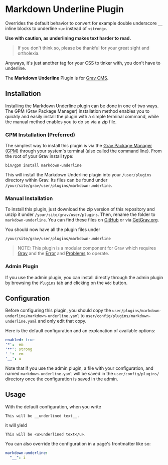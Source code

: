 # Markdown Underline Plugin

Overrides the default behavior to convert for example double underscore `__` inline blocks to underline `<u>` instead of `<strong>`.

**Use with caution, as underlining makes text harder to read.**

> If you don't think so, please be thankful for your great sight and ortholexia.

Anyways, it's just another tag for your CSS to tinker with, you don't have to underline.

The **Markdown Underline** Plugin is for [Grav CMS](http://github.com/getgrav/grav).

## Installation

Installing the Markdown Underline plugin can be done in one of two ways. The GPM (Grav Package Manager) installation method enables you to quickly and easily install the plugin with a simple terminal command, while the manual method enables you to do so via a zip file.

### GPM Installation (Preferred)

The simplest way to install this plugin is via the [Grav Package Manager (GPM)](http://learn.getgrav.org/advanced/grav-gpm) through your system's terminal (also called the command line).  From the root of your Grav install type:

    bin/gpm install markdown-underline

This will install the Markdown Underline plugin into your `/user/plugins` directory within Grav. Its files can be found under `/your/site/grav/user/plugins/markdown-underline`.

### Manual Installation

To install this plugin, just download the zip version of this repository and unzip it under `/your/site/grav/user/plugins`. Then, rename the folder to `markdown-underline`. You can find these files on [GitHub](https://github.com/goutte/grav-plugin-markdown-underline) or via [GetGrav.org](http://getgrav.org/downloads/plugins#extras).

You should now have all the plugin files under

    /your/site/grav/user/plugins/markdown-underline
	
> NOTE: This plugin is a modular component for Grav which requires [Grav](http://github.com/getgrav/grav) and the [Error](https://github.com/getgrav/grav-plugin-error) and [Problems](https://github.com/getgrav/grav-plugin-problems) to operate.

### Admin Plugin

If you use the admin plugin, you can install directly through the admin plugin by browsing the `Plugins` tab and clicking on the `Add` button.

## Configuration

Before configuring this plugin, you should copy the `user/plugins/markdown-underline/markdown-underline.yaml` to `user/config/plugins/markdown-underline.yaml` and only edit that copy.

Here is the default configuration and an explanation of available options:

```yaml
enabled: true
'*':  em
'**': strong
'_':  em
'__': u
```

Note that if you use the admin plugin, a file with your configuration, and named `markdown-underline.yaml` will be saved in the `user/config/plugins/` directory once the configuration is saved in the admin.

## Usage

With the default configuration, when you write

    This will be __underlined text__.

it will yield

    This will be <u>underlined text</u>.

You can also override the configuration in a page's frontmatter like so:

```yaml
markdown-underline:
  "__": i
```
